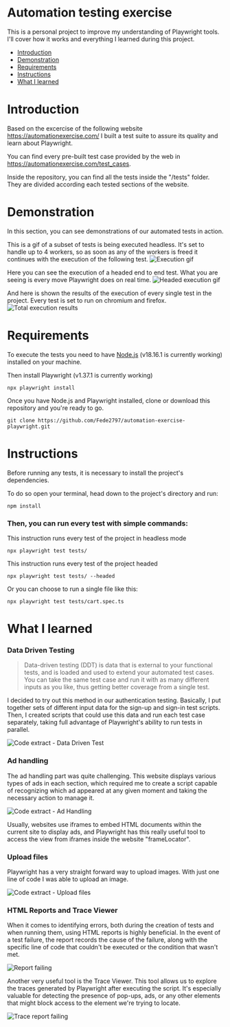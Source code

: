 # Automation testing exercise

This is a personal project to improve my understanding of Playwright tools. I'll cover how it works and everything I learned during this project.


- [Introduction](#introduction-heading)
- [Demonstration](#second-heading)
- [Requirements](#third-heading)
- [Instructions](#forth-heading)
- [What I learned](#fifth-heading)
 
<a id="introduction-heading"></a>
# Introduction

Based on the excercise of the following website https://automationexercise.com/ I built a test suite to assure its quality and learn about Playwright. 

You can find every pre-built test case provided by the web in https://automationexercise.com/test_cases.

Inside the repository, you can find all the tests inside the "/tests" folder. They are divided according each tested sections of the website.

<a id="second-heading"></a>
# Demonstration

In this section, you can see demonstrations of our automated tests in action.

This is a gif of a subset of tests is being executed headless. It's set to handle up to 4 workers, so as soon as any of the workers is freed it continues with the execution of the following test.
![Execution gif](img/execution-gif.gif)

Here you can see the execution of a headed end to end test. What you are seeing is every move Playwright does on real time.
![Headed execution gif](img/headed-execution.gif)

And here is shown the results of the execution of every single test in the project. Every test is set to run on chromium and firefox.
![Total execution results](img/total-execution-results.png)


<a id="third-heading"></a>
# Requirements

To execute the tests you need to have [Node.js](https://nodejs.org/es) (v18.16.1 is currently working) installed on your machine.

Then install Playwright (v1.37.1 is currently working)
```
npx playwright install
```

Once you have Node.js and Playwright installed, clone or download this repository and you're ready to go.

```
git clone https://github.com/Fede2797/automation-exercise-playwright.git 
```

<a id="forth-heading"></a>
# Instructions

Before running any tests, it is necessary to install the project's dependencies. 

To do so open your terminal, head down to the project's directory and run:

```
npm install
```

### Then, you can run every test with simple commands:

This instruction runs every test of the project in headless mode
```
npx playwright test tests/
```

This instruction runs every test of the project headed
```
npx playwright test tests/ --headed
```

Or you can choose to run a single file like this:
```
npx playwright test tests/cart.spec.ts
```

<a id="fifth-heading"></a>
# What I learned

### Data Driven Testing
>Data-driven testing (DDT) is data that is external to your functional tests, and is loaded and used to extend your automated test cases. You can take the same test case and run it with as many different inputs as you like, thus getting better coverage from a single test.

I decided to try out this method in our authentication testing. Basically, I put together sets of different input data for the sign-up and sign-in test scripts. Then, I created scripts that could use this data and run each test case separately, taking full advantage of Playwright's ability to run tests in parallel. 

![Code extract - Data Driven Test](img/data-driven.png)

### Ad handling
The ad handling part was quite challenging. This website displays various types of ads in each section, which required me to create a script capable of recognizing which ad appeared at any given moment and taking the necessary action to manage it. 

![Code extract - Ad Handling](img/ad-handling.png)

Usually, websites use iframes to embed HTML documents within the current site to display ads, and Playwright has this really useful tool to access the view from iframes inside the website "frameLocator".

### Upload files
Playwright has a very straight forward way to upload images. With just one line of code I was able to upload an image.

![Code extract - Upload files](img/upload-files.png)

### HTML Reports and Trace Viewer
When it comes to identifying errors, both during the creation of tests and when running them, using HTML reports is highly beneficial. In the event of a test failure, the report records the cause of the failure, along with the specific line of code that couldn't be executed or the condition that wasn't met.

![Report failing](img/report-fail.png)

Another very useful tool is the Trace Viewer. This tool allows us to explore the traces generated by Playwright after executing the script. It's especially valuable for detecting the presence of pop-ups, ads, or any other elements that might block access to the element we're trying to locate.

![Trace report failing](img/report-fail2.png)
